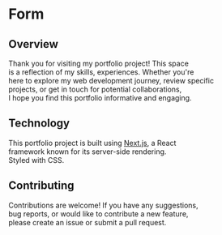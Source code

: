 # Form

## Overview

Thank you for visiting my portfolio project! This space    
is a reflection of my skills, experiences. Whether you're    
here to explore my web development journey, review specific    
projects, or get in touch for potential collaborations,    
I hope you find this portfolio informative and engaging.

## Technology

This portfolio project is built using [Next.js](https://nextjs.org/), a React    
framework known for its server-side rendering.    
Styled with CSS. 

## Contributing

Contributions are welcome! If you have any suggestions,    
bug reports, or would like to contribute a new feature,    
please create an issue or submit a pull request.
